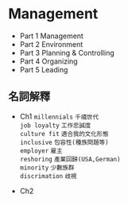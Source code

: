 # Management

+ Part 1 Management
+ Part 2 Environment
+ Part 3 Planning & Controlling
+ Part 4 Organizing
+ Part 5 Leading


## 名詞解釋
+ Ch1
`millennials` `千禧世代`  
`job loyalty` `工作忠誠度`  
`culture fit` `適合我的文化形態`  
`inclusive` `包容性(種族問題等)`  
`employer` `雇主`  
`reshoring` `產業回歸(USA,German)`  
`minority` `少數族群`  
`discrimation` `歧視`  

+ Ch2

